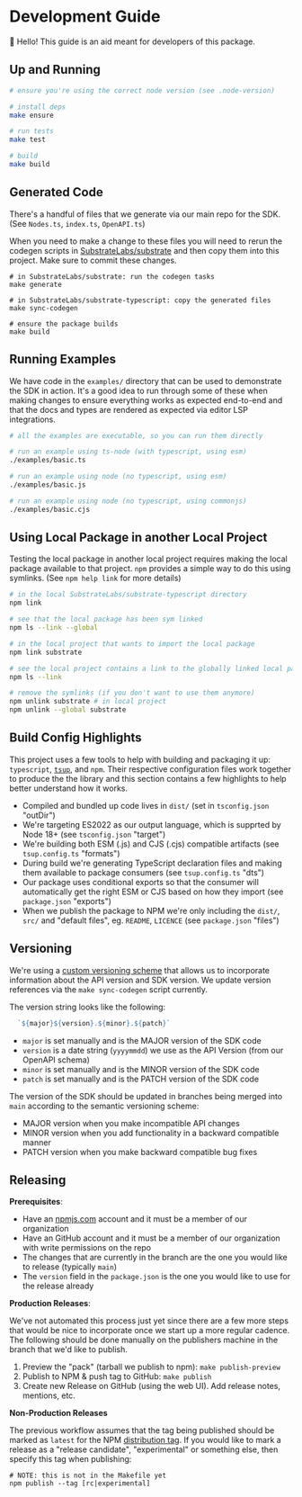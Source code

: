 # Development Guide

👋 Hello! This guide is an aid meant for developers of this package.

## Up and Running

```sh
# ensure you're using the correct node version (see .node-version)

# install deps
make ensure

# run tests
make test

# build
make build
```

## Generated Code

There's a handful of files that we generate via our main repo for the SDK. (See `Nodes.ts`, `index.ts`, `OpenAPI.ts`)

When you need to make a change to these files you will need to rerun the codegen scripts in [SubstrateLabs/substrate](https://github.com/SubstrateLabs/substrate)
and then copy them into this project. Make sure to commit these changes.

```#sh
# in SubstrateLabs/substrate: run the codegen tasks
make generate

# in SubstrateLabs/substrate-typescript: copy the generated files
make sync-codegen

# ensure the package builds
make build
```

## Running Examples

We have code in the `examples/` directory that can be used to demonstrate the SDK in action. It's a good
idea to run through some of these when making changes to ensure everything works as expected end-to-end
and that the docs and types are rendered as expected via editor LSP integrations.

```sh
# all the examples are executable, so you can run them directly

# run an example using ts-node (with typescript, using esm)
./examples/basic.ts

# run an example using node (no typescript, using esm)
./examples/basic.js

# run an example using node (no typescript, using commonjs)
./examples/basic.cjs
```

## Using Local Package in another Local Project

Testing the local package in another local project requires making the local package available to that project.
`npm` provides a simple way to do this using symlinks. (See `npm help link` for more details)

```sh
# in the local SubstrateLabs/substrate-typescript directory
npm link

# see that the local package has been sym linked
npm ls --link --global

# in the local project that wants to import the local package
npm link substrate

# see the local project contains a link to the globally linked local package
npm ls --link

# remove the symlinks (if you don't want to use them anymore)
npm unlink substrate # in local project
npm unlink --global substrate
```

## Build Config Highlights

This project uses a few tools to help with building and packaging it up: `typescript`, [`tsup`](https://github.com/egoist/tsup), and `npm`.
Their respective configuration files work together to produce the the library and this section contains a few highlights to
help better understand how it works.

* Compiled and bundled up code lives in `dist/` (set in `tsconfig.json` "outDir")
* We're targeting ES2022 as our output language, which is supprted by Node 18+ (see `tsconfig.json` "target")
* We're building both ESM (.js) and CJS (.cjs) compatible artifacts (see `tsup.config.ts` "formats")
* During build we're generating TypeScript declaration files and making them available to package consumers (see `tsup.config.ts` "dts")
* Our package uses conditional exports so that the consumer will automatically get the right ESM or CJS based on how they import (see `package.json` "exports")
* When we publish the package to NPM we're only including the `dist/`, `src/` and "default files", eg. `README`, `LICENCE` (see `package.json` "files")

## Versioning

We're using a [custom versioning scheme](https://guides.substrate.run/sdks/versioning) that allows us to
incorporate information about the API version and SDK version. We update version references via the
`make sync-codegen` script currently.

The version string looks like the following:

```js
  `${major}${version}.${minor}.${patch}`
```

* `major` is set manually and is the MAJOR version of the SDK code
* `version` is a date string (`yyyymmdd`) we use as the API Version (from our OpenAPI schema)
* `minor` is set manually and is the MINOR version of the SDK code
* `patch` is set manually and is the PATCH version of the SDK code

The version of the SDK should be updated in branches being merged into `main` according to the semantic versioning scheme:

* MAJOR version when you make incompatible API changes
* MINOR version when you add functionality in a backward compatible manner
* PATCH version when you make backward compatible bug fixes

## Releasing

**Prerequisites**:
* Have an [npmjs.com](https://www.npmjs.com/) account and it must be a member of our organization
* Have an GitHub account and it must be a member of our organization with write permissions on the repo
* The changes that are currently in the branch are the one you would like to release (typically `main`)
* The `version` field in the `package.json` is the one you would like to use for the release already

**Production Releases**:

We've not automated this process just yet since there are a few more steps that would be nice to incorporate once
we start up a more regular cadence. The following should be done manually on the publishers machine in the branch
that we'd like to publish.

1. Preview the "pack" (tarball we publish to npm): `make publish-preview`
2. Publish to NPM & push tag to GitHub: `make publish`
3. Create new Release on GitHub (using the web UI). Add release notes, mentions, etc.

**Non-Production Releases** 

The previous workflow assumes that the tag being published should be marked as `latest` for the NPM
[distribution tag](https://docs.npmjs.com/adding-dist-tags-to-packages). If you would like to mark a release as
a "release candidate", "experimental" or something else, then specify this tag when publishing:

```
# NOTE: this is not in the Makefile yet
npm publish --tag [rc|experimental]
```
